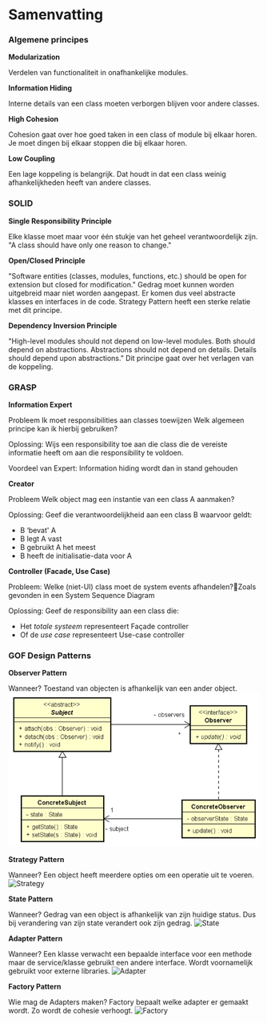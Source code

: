 # Samenvatting

### Algemene principes

**Modularization**

Verdelen van functionaliteit in onafhankelijke modules.

**Information Hiding**

Interne details van een class moeten verborgen blijven voor andere classes.

**High Cohesion**

Cohesion gaat over hoe goed taken in een class of module bij elkaar horen. Je moet dingen bij elkaar stoppen die bij elkaar horen.

**Low Coupling**

Een lage koppeling is belangrijk. Dat houdt in dat een class weinig afhankelijkheden heeft van andere classes.

### SOLID

**Single Responsibility Principle**

Elke klasse moet maar voor één stukje van het geheel verantwoordelijk zijn.
"A class should have only one reason to change."

**Open/Closed Principle**

"Software entities (classes, modules, functions, etc.) should be open for extension but closed for modification."
Gedrag moet kunnen worden uitgebreid maar niet worden aangepast. Er komen dus veel abstracte klasses en interfaces in de code.
Strategy Pattern heeft een sterke relatie met dit principe.

**Dependency Inversion Principle**

"High-level modules should not depend on low-level modules. Both should depend on abstractions. Abstractions should not depend on details. Details should depend upon abstractions."
Dit principe gaat over het verlagen van de koppeling.

### GRASP

**Information Expert**

Probleem
Ik moet responsibilities aan classes toewijzen
Welk algemeen principe kan ik hierbij gebruiken?

Oplossing:
Wijs een responsibility toe aan die class die de vereiste informatie heeft om aan die responsibility te voldoen.

Voordeel van Expert:
Information hiding wordt dan in stand gehouden

**Creator**

Probleem
Welk object mag een instantie van een class A aanmaken?

Oplossing:
Geef die verantwoordelijkheid aan een class B waarvoor geldt:

-   B ‘bevat' A
-   B legt A vast
-   B gebruikt A het meest
-   B heeft de initialisatie-data voor A

**Controller (Facade, Use Case)**

Probleem:
Welke (niet-UI) class moet de system events afhandelen?Zoals gevonden in een System Sequence Diagram

Oplossing:
Geef de responsibility aan een class die:

-   Het _totale systeem_ representeert
    Façade controller
-   Of de _use case_ representeert
    Use-case controller

### GOF Design Patterns

**Observer Pattern**

Wanneer?
Toestand van objecten is afhankelijk van een ander object.
![Observer](https://github.com/IkBenDeSjaak/OOSE/blob/main/OOAD/Toets%20-%20OO%20Design/patterns/observer.png)

**Strategy Pattern**

Wanneer?
Een object heeft meerdere opties om een operatie uit te voeren.
![Strategy](/patterns/strategy.png)

**State Pattern**

Wanneer?
Gedrag van een object is afhankelijk van zijn huidige status. Dus bij verandering van zijn state verandert ook zijn gedrag.
![State](/patterns/state.png)

**Adapter Pattern**

Wanneer?
Een klasse verwacht een bepaalde interface voor een methode maar de service/klasse gebruikt een andere interface. Wordt voornamelijk gebruikt voor externe libraries.
![Adapter](/patterns/adapter.png)

**Factory Pattern**

Wie mag de Adapters maken?
Factory bepaalt welke adapter er gemaakt wordt. Zo wordt de cohesie verhoogt.
![Factory](/patterns/factory.png)
